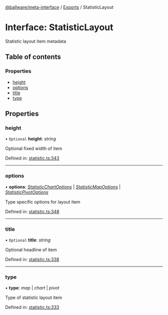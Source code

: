 [@ballware/meta-interface](../README.md) / [Exports](../modules.md) / StatisticLayout

# Interface: StatisticLayout

Statistic layout item metadata

## Table of contents

### Properties

- [height](statisticlayout.md#height)
- [options](statisticlayout.md#options)
- [title](statisticlayout.md#title)
- [type](statisticlayout.md#type)

## Properties

### height

• `Optional` **height**: *string*

Optional fixed width of item

Defined in: [statistic.ts:343](https://github.com/ballware/ballware-client/blob/5f55ce4/packages/meta-interface/src/statistic.ts#L343)

___

### options

• **options**: [*StatisticChartOptions*](statisticchartoptions.md) \| [*StatisticMapOptions*](statisticmapoptions.md) \| [*StatisticPivotOptions*](statisticpivotoptions.md)

Type specific options for layout item

Defined in: [statistic.ts:348](https://github.com/ballware/ballware-client/blob/5f55ce4/packages/meta-interface/src/statistic.ts#L348)

___

### title

• `Optional` **title**: *string*

Optional headline of item

Defined in: [statistic.ts:338](https://github.com/ballware/ballware-client/blob/5f55ce4/packages/meta-interface/src/statistic.ts#L338)

___

### type

• **type**: *map* \| *chart* \| *pivot*

Type of statistic layout item

Defined in: [statistic.ts:333](https://github.com/ballware/ballware-client/blob/5f55ce4/packages/meta-interface/src/statistic.ts#L333)
